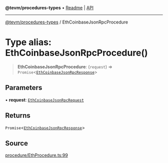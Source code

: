 **@tevm/procedures-types** • [Readme](../README.md) \| [API](../globals.md)

***

[@tevm/procedures-types](../README.md) / EthCoinbaseJsonRpcProcedure

# Type alias: EthCoinbaseJsonRpcProcedure()

> **EthCoinbaseJsonRpcProcedure**: (`request`) => `Promise`\<[`EthCoinbaseJsonRpcResponse`](EthCoinbaseJsonRpcResponse.md)\>

## Parameters

• **request**: [`EthCoinbaseJsonRpcRequest`](EthCoinbaseJsonRpcRequest.md)

## Returns

`Promise`\<[`EthCoinbaseJsonRpcResponse`](EthCoinbaseJsonRpcResponse.md)\>

## Source

[procedure/EthProcedure.ts:99](https://github.com/evmts/tevm-monorepo/blob/main/packages/procedures-types/src/procedure/EthProcedure.ts#L99)
